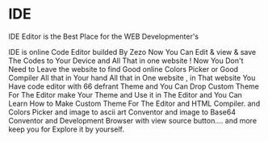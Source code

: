 # IDE
IDE Editor is the Best Place for the WEB Developmenter's

IDE is online Code Editor builded By Zezo Now You Can Edit & view & save The Codes to Your Device and All That in one website ! Now You Don't Need to Leave the website to find Good online Colors Picker or Good Compiler All that in Your hand All that in One website , in That website You Have code editor with 66 defrant Theme and You Can Drop Custom Theme For The Editor make Your Theme and Use it in The Editor and You Can Learn How to Make Custom Theme For The Editor and HTML Compiler. and Colors Picker and image to ascii art Conventor and image to Base64 Conventor and Development Browser with view source button.... and more keep you for Explore it by yourself.
